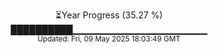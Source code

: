 <p align="center">
⏳Year Progress (35.27 %)<br>
██████████▁▁▁▁▁▁▁▁▁▁▁▁▁▁▁▁▁▁▁▁ <br>
<sub>Updated: Fri, 09 May 2025 18:03:49 GMT</sub>
</p>

